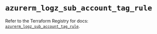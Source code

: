# `azurerm_logz_sub_account_tag_rule`

Refer to the Terraform Registry for docs: [`azurerm_logz_sub_account_tag_rule`](https://registry.terraform.io/providers/hashicorp/azurerm/3.90.0/docs/resources/logz_sub_account_tag_rule).
